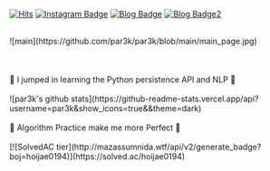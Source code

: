 [![Hits](https://hits.seeyoufarm.com/api/count/incr/badge.svg?url=https%3A%2F%2Fgithub.com%2Fpar3k&count_bg=%23FF0000&title_bg=%23636364&icon=&icon_color=%23E7E7E7&title=hits&edge_flat=false)](https://hits.seeyoufarm.com)
[![Instagram Badge](https://img.shields.io/badge/-Instagram-dd2a7b?style=flat-square&logo=instagram&logoColor=white&link=https://www.instagram.com/zuzu_zzing/)](https://www.instagram.com/par3k/) 
[![Blog Badge](http://img.shields.io/badge/-KakaoBlog-yellow?style=flat-square&logoColor=black&logo=kakao&link=https://blog.naver.com/chajuhui123)](https://par3k.tistory.com)
[![Blog Badge2](http://img.shields.io/badge/-NaverBlog-brightgreen?style=flat-square&logo=NativeScript&link=https://blog.naver.com/hoijae0194)](https://blog.naver.com/hoijae0194)

</br>
![main](https://github.com/par3k/par3k/blob/main/main_page.jpg)
</br></br></br></br>
🌱 I jumped in learning the Python persistence API and NLP 🌱
</br></br>
![par3k's github stats](https://github-readme-stats.vercel.app/api?username=par3k&show_icons=true&&theme=dark)
</br></br>
💪 Algorithm Practice make me more Perfect 💪
</br></br>
[![SolvedAC tier](http://mazassumnida.wtf/api/v2/generate_badge?boj=hoijae0194)](https://solved.ac/hoijae0194)
</br></br>

